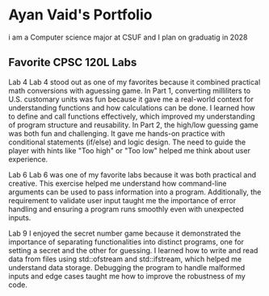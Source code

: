
# Ayan Vaid's Portfolio

i am a Computer science major at CSUF and I plan on graduatig in 2028

## Favorite CPSC 120L Labs


Lab 4
Lab 4 stood out as one of my favorites because it combined practical math conversions with aguessing game. In Part 1, converting milliliters to U.S. customary units was fun because it gave me a real-world context for understanding functions and how calculations can be done. I learned how to define and call functions effectively, which improved my understanding of program structure and reusability. In Part 2, the high/low guessing game was both fun and challenging. It gave me hands-on practice with conditional statements (if/else) and logic design. The need to guide the player with hints like "Too high" or "Too low" helped me think about user experience.

Lab 6
Lab 6 was one of my favorite labs because it was both practical and creative. This exercise helped me understand how command-line arguments can be used to pass information into a program. Additionally, the requirement to validate user input taught me the importance of error handling and ensuring a program runs smoothly even with unexpected inputs.

Lab 9
I enjoyed the secret number game because it demonstrated the importance of separating functionalities into distinct programs, one for setting a secret and the other for guessing. I learned how to write and read data from files using std::ofstream and std::ifstream, which helped me understand data storage. Debugging the program to handle malformed inputs and edge cases taught me how to improve the robustness of my code.





